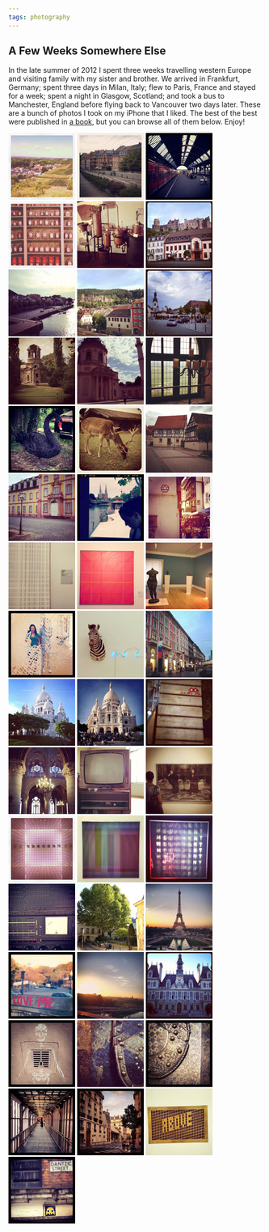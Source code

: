 ```yaml
---
tags: photography
---
```


<article>
<h1>A Few Weeks Somewhere Else</h1>
<p>In the late summer of 2012 I spent three weeks travelling western Europe and visiting family with my sister and brother. We arrived in Frankfurt, Germany; spent three days in Milan, Italy; flew to Paris, France and stayed for a week; spent a night in Glasgow, Scotland; and took a bus to Manchester, England before flying back to Vancouver two days later. These are a bunch of photos I took on my iPhone that I liked. The best of the best were published in <a href="http://www.blurb.ca/b/3576839-a-few-weeks-somewhere-else?redirect=true" target="_new">a book</a>, but you can browse all of them below. Enjoy!</p>
<div class="galleryRow">
    <a href="images/europe/IMG_1088.jpg" class="luminous" rel="Europe" title="Rauenberg, Germany"><img src="images/europe/IMG_1088-thumb.jpg" width="132" height="132"></a>
    <a href="images/europe/IMG_1096.jpg" class="luminous" rel="Europe" title="Freiburg, Germany"><img src="images/europe/IMG_1096-thumb.jpg" width="132" height="132"></a>
    <a href="images/europe/IMG_1101.jpg" class="luminous" rel="Europe" title="Karlsruhe, Germany"><img src="images/europe/IMG_1101-thumb.jpg" width="132" height="132"></a>
    <a href="images/europe/IMG_1162.jpg" class="luminous" rel="Europe" title="Heidelberg Castle, Heidelberg, Germany"><img src="images/europe/IMG_1162-thumb.jpg" width="132" height="132"></a>
    <a href="images/europe/IMG_1164.jpg" class="luminous" rel="Europe" title="Heidelberg Castle, Heidelberg, Germany"><img src="images/europe/IMG_1164-thumb.jpg" width="132" height="132"></a>
    <a href="images/europe/IMG_1184.jpg" class="luminous" rel="Europe" title="Heidelberg, Germany"><img src="images/europe/IMG_1184-thumb.jpg" width="132" height="132"></a>
    <a href="images/europe/IMG_1185.jpg" class="luminous" rel="Europe" title="Heidelberg, Germany"><img src="images/europe/IMG_1185-thumb.jpg" width="132" height="132"></a>
    <a href="images/europe/IMG_1186.jpg" class="luminous" rel="Europe" title="Heidelberg, Germany"><img src="images/europe/IMG_1186-thumb.jpg" width="132" height="132"></a>
    <a href="images/europe/IMG_1190.jpg" class="luminous" rel="Europe" title="Schwetzingen, Germany"><img src="images/europe/IMG_1190-thumb.jpg" width="132" height="132"></a>
    <a href="images/europe/IMG_1191.jpg" class="luminous" rel="Europe" title="Schwetzingen, Germany"><img src="images/europe/IMG_1191-thumb.jpg" width="132" height="132"></a>
    <a href="images/europe/IMG_1192.jpg" class="luminous" rel="Europe" title="Schwetzingen, Germany"><img src="images/europe/IMG_1192-thumb.jpg" width="132" height="132"></a>
    <a href="images/europe/IMG_1209.jpg" class="luminous" rel="Europe" title="Hambach Castle, Germany"><img src="images/europe/IMG_1209-thumb.jpg" width="132" height="132"></a>
    <a href="images/europe/IMG_1215.jpg" class="luminous" rel="Europe" title="Rauenberg, Germany"><img src="images/europe/IMG_1215-thumb.jpg" width="132" height="132"></a>
    <a href="images/europe/IMG_1218.jpg" class="luminous" rel="Europe" title="Rauenberg, Germany"><img src="images/europe/IMG_1218-thumb.jpg" width="132" height="132"></a>
    <a href="images/europe/IMG_1226.jpg" class="luminous" rel="Europe" title="Rotenberg, Germany"><img src="images/europe/IMG_1226-thumb.jpg" width="132" height="132"></a>
    <a href="images/europe/IMG_1236.jpg" class="luminous" rel="Europe" title="Letzenberg Apotheke, Germany"><img src="images/europe/IMG_1236-thumb.jpg" width="132" height="132"></a>
    <a href="images/europe/IMG_1264.jpg" class="luminous" rel="Europe" title="Strasbourg, France"><img src="images/europe/IMG_1264-thumb.jpg" width="132" height="132"></a>
    <a href="images/europe/IMG_1265.jpg" class="luminous" rel="Europe" title="Strasbourg, France"><img src="images/europe/IMG_1265-thumb.jpg" width="132" height="132"></a>
    <a href="images/europe/IMG_1327.jpg" class="luminous" rel="Europe" title="Galleria d'Arte Moderna, Milan, Italty"><img src="images/europe/IMG_1327-thumb.jpg" width="132" height="132"></a>
    <a href="images/europe/IMG_1328.jpg" class="luminous" rel="Europe" title="Galleria d'Arte Moderna, Milan, Italty"><img src="images/europe/IMG_1328-thumb.jpg" width="132" height="132"></a>
    <a href="images/europe/IMG_1329.jpg" class="luminous" rel="Europe" title="Galleria d'Arte Moderna, Milan, Italty"><img src="images/europe/IMG_1329-thumb.jpg" width="132" height="132"></a>
    <a href="images/europe/IMG_1331.jpg" class="luminous" rel="Europe" title="Galleria d'Arte Moderna, Milan, Italty"><img src="images/europe/IMG_1331-thumb.jpg" width="132" height="132"></a>
    <a href="images/europe/IMG_1333.jpg" class="luminous" rel="Europe" title="Galleria d'Arte Moderna, Milan, Italty"><img src="images/europe/IMG_1333-thumb.jpg" width="132" height="132"></a>
    <a href="images/europe/IMG_1335.jpg" class="luminous" rel="Europe" title="Milan, Italty"><img src="images/europe/IMG_1335-thumb.jpg" width="132" height="132"></a>
    <a href="images/europe/IMG_1405.jpg" class="luminous" rel="Europe" title="Sacré-Cœur, Paris, France"><img src="images/europe/IMG_1405-thumb.jpg" width="132" height="132"></a>
    <a href="images/europe/IMG_1406.jpg" class="luminous" rel="Europe" title="Sacré-Cœur, Paris, France"><img src="images/europe/IMG_1406-thumb.jpg" width="132" height="132"></a>
    <a href="images/europe/IMG_1413.jpg" class="luminous" rel="Europe" title="Paris, France"><img src="images/europe/IMG_1413-thumb.jpg" width="132" height="132"></a>
    <a href="images/europe/IMG_1421.jpg" class="luminous" rel="Europe" title="Notre Dame, Paris, France"><img src="images/europe/IMG_1421-thumb.jpg" width="132" height="132"></a>
    <a href="images/europe/IMG_1482.jpg" class="luminous" rel="Europe" title="Cité des Sciences, Paris, France"><img src="images/europe/IMG_1482-thumb.jpg" width="132" height="132"></a>
    <a href="images/europe/IMG_1490.jpg" class="luminous" rel="Europe" title="Musée d'Art Moderne, Paris, France"><img src="images/europe/IMG_1490-thumb.jpg" width="132" height="132"></a>
    <a href="images/europe/IMG_1491.jpg" class="luminous" rel="Europe" title="Musée d'Art Moderne, Paris, France"><img src="images/europe/IMG_1491-thumb.jpg" width="132" height="132"></a>
    <a href="images/europe/IMG_1492.jpg" class="luminous" rel="Europe" title="Musée d'Art Moderne, Paris, France"><img src="images/europe/IMG_1492-thumb.jpg" width="132" height="132"></a>
    <a href="images/europe/IMG_1493.jpg" class="luminous" rel="Europe" title="Musée d'Art Moderne, Paris, France"><img src="images/europe/IMG_1493-thumb.jpg" width="132" height="132"></a>
    <a href="images/europe/IMG_1494.jpg" class="luminous" rel="Europe" title="Cité des Sciences, Paris, France"><img src="images/europe/IMG_1494-thumb.jpg" width="132" height="132"></a>
    <a href="images/europe/IMG_1524.jpg" class="luminous" rel="Europe" title="Paris, France"><img src="images/europe/IMG_1524-thumb.jpg" width="132" height="132"></a>
    <a href="images/europe/IMG_1532.jpg" class="luminous" rel="Europe" title="Paris, France"><img src="images/europe/IMG_1532-thumb.jpg" width="132" height="132"></a>
    <a href="images/europe/IMG_1533.jpg" class="luminous" rel="Europe" title="Paris, France"><img src="images/europe/IMG_1533-thumb.jpg" width="132" height="132"></a>
    <a href="images/europe/IMG_1534.jpg" class="luminous" rel="Europe" title="Paris, France"><img src="images/europe/IMG_1534-thumb.jpg" width="132" height="132"></a>
    <a href="images/europe/IMG_1535.jpg" class="luminous" rel="Europe" title="Hôtel de ville, Paris, France"><img src="images/europe/IMG_1535-thumb.jpg" width="132" height="132"></a>
    <a href="images/europe/IMG_1554.jpg" class="luminous" rel="Europe" title="Paris, France"><img src="images/europe/IMG_1554-thumb.jpg" width="132" height="132"></a>
    <a href="images/europe/IMG_1560.jpg" class="luminous" rel="Europe" title="Musée de l'Armée, Paris, France"><img src="images/europe/IMG_1560-thumb.jpg" width="132" height="132"></a>
    <a href="images/europe/IMG_1562.jpg" class="luminous" rel="Europe" title="Musée de l'Armée, Paris, France"><img src="images/europe/IMG_1562-thumb.jpg" width="132" height="132"></a>
    <a href="images/europe/IMG_1582.jpg" class="luminous" rel="Europe" title="Musée d'Orsay, Paris, France"><img src="images/europe/IMG_1582-thumb.jpg" width="132" height="132"></a>
    <a href="images/europe/IMG_1650.jpg" class="luminous" rel="Europe" title="Paris, France"><img src="images/europe/IMG_1650-thumb.jpg" width="132" height="132"></a>
    <a href="images/europe/IMG_1672.jpg" class="luminous" rel="Europe" title="Glasgow School of Art, Glasgow, Scotland"><img src="images/europe/IMG_1672-thumb.jpg" width="132" height="132"></a>
    <a href="images/europe/IMG_1691.jpg" class="luminous" rel="Europe" title="Manchester, England"><img src="images/europe/IMG_1691-thumb.jpg" width="132" height="132"></a>
</div>
</article>
<div class="clear"></div>
